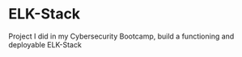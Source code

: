 # ELK-Stack
Project I did in my Cybersecurity Bootcamp, build a functioning and deployable ELK-Stack
